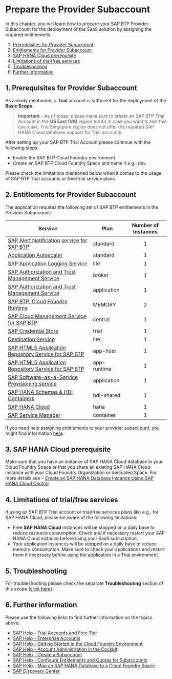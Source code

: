 # Prepare the Provider Subaccount

In this chapter, you will learn how to prepare your SAP BTP Provider Subaccount for the deployment of the SaaS solution by assigning the required entitlements. 

1. [Prerequisites for Provider Subaccount](#1-Prerequisites-for-Provider-Subaccount)
2. [Entitlements for Provider Subaccount](#2-Entitlements-for-Provider-Subaccount)
3. [SAP HANA Cloud prerequisite](#3-SAP-HANA-Cloud-prerequisite)
4. [Limitations of trial/free services](#4-Limitations-of-trial/free-services)
5. [Troubleshooting](#5-Troubleshooting)
6. [Further information](#6-Further-Information)


## 1. Prerequisites for Provider Subaccount

As already mentioned, a **Trial** account is sufficient for the deployment of the **Basic Scope**. 

> **Important** - As of today, please make sure to create an SAP BTP Trial Account in the **US East (VA)** region (us10) in case you want to test this use-case. The Singapore region does not offer the required SAP HANA Cloud database support for Trial accounts.

After setting up your SAP BTP Trial Account please continue with the following steps.

* Enable the SAP BTP Cloud Foundry environment.
* Create an SAP BTP Cloud Foundry Space and name it e.g., dev.

Please check the limitations mentioned below when it comes to the usage of SAP BTP Trial accounts or free/trial service plans. 

## 2. Entitlements for Provider Subaccount

The application requires the following set of SAP BTP entitlements in the Provider Subaccount:

| Service                           | Plan       | Number of Instances |
|-----------------------------------|------------|:-------------------:|
| [SAP Alert Notification service for SAP BTP](https://discovery-center.cloud.sap/serviceCatalog/alert-notification?region=all)                        | standard      |     1    |
| [Application Autoscaler](https://discovery-center.cloud.sap/serviceCatalog/application-autoscaler/?service_plan=standard&region=all&commercialModel=cloud)                   | standard      |     1    |
| [SAP Application Logging Service](https://discovery-center.cloud.sap/serviceCatalog/application-logging-service/?region=all)              | lite          |     1    |
| [SAP Authorization and Trust Management Service](https://discovery-center.cloud.sap/serviceCatalog/authorization-and-trust-management-service?region=all&tab=feature)| broker        |     1    |
| [SAP Authorization and Trust Management Service](https://discovery-center.cloud.sap/serviceCatalog/authorization-and-trust-management-service?region=all&tab=feature)| application   |     1    |
| [SAP BTP, Cloud Foundry Runtime](https://discovery-center.cloud.sap/serviceCatalog/cloud-foundry-runtime?region=all)                     | MEMORY        |     2    |
| [SAP Cloud Management Service for SAP BTP](https://discovery-center.cloud.sap/serviceCatalog/cloud-management-service/?region=all)                 | central       |     1    |
| [SAP Credential Store](https://discovery-center.cloud.sap/serviceCatalog/credential-store?region=all)                        | trial         |     1    |
| [Destination Service](https://discovery-center.cloud.sap/serviceCatalog/destination?service_plan=lite&region=all&commercialModel=cloud)                    | lite          |     1    |
| [SAP HTML5 Application Repository Service for SAP BTP](https://discovery-center.cloud.sap/serviceCatalog/html5-application-repository-service?region=all) | app-host      |     1    |
| [SAP HTML5 Application Repository Service for SAP BTP](https://discovery-center.cloud.sap/serviceCatalog/html5-application-repository-service?region=all) | app-runtime   |     1    |
| [SAP Software-as-a-Service Provisioning service](https://discovery-center.cloud.sap/serviceCatalog/saas-provisioning-service?service_plan=application&region=all&commercialModel=cloud)                 | application   |     1    |
| [SAP HANA Schemas & HDI Containers](https://help.sap.com/docs/SAP_HANA_PLATFORM/3823b0f33420468ba5f1cf7f59bd6bd9/e28abca91a004683845805efc2bf967c.html?version=2.0.04&locale=en-US)       | hdi-shared    |     1    |
| [SAP HANA Cloud](https://discovery-center.cloud.sap/serviceCatalog/sap-hana-cloud?tab=customerreference&region=all)                            | hana          |     1    |
| [SAP Service Manager](https://discovery-center.cloud.sap/serviceCatalog/service-manager/?region=all)                      | container     |     1    |

If you need help assigning entitlements to your provider subaccount, you might find information [here](https://help.sap.com/docs/SERVICE_TICKET_INTELLIGENCE/fb95f4cf368448be94f0eaed1583f491/cda19c940bf5404c8e81770b0f879e82.html?locale=en-US).


## 3. SAP HANA Cloud prerequisite

Make sure that you have an instance of SAP HANA Cloud database in your Cloud Foundry Space or that you share an existing SAP HANA Cloud instance with your Cloud Foundry Organization or dedicated Space. For more details see - [Create an SAP HANA Database Instance Using SAP HANA Cloud Central](https://developers.sap.com/tutorials/hana-cloud-mission-trial-2.html).


## 4. Limitations of trial/free services

If using an SAP BTP Trial account or trial/free services plans like e.g., for SAP HANA Cloud, please be aware of the following limitations:

- Free **SAP HANA Cloud** instances will be stopped on a daily base to reduce resource consumption. Check and if necessary restart your SAP HANA Cloud instance before using your SaaS subscription. 
- Your application instances will be stopped on a daily base to reduce memory consumption. Make sure to check your applications and restart them if necessary before using the application in a Trial environment. 


## 5. Troubleshooting

For troubleshooting please check the separate **Troubleshooting** section of this scope ([click here](../10-troubleshooting/README.MD)).


## 6. Further information

Please use the following links to find further information on the topics above:

* [SAP Help - Trial Accounts and Free Tier](https://help.sap.com/docs/BTP/65de2977205c403bbc107264b8eccf4b/046f127f2a614438b616ccfc575fdb16.html?locale=en-US)
* [SAP Help - Enterprise Accounts](https://help.sap.com/docs/BTP/65de2977205c403bbc107264b8eccf4b/171511cc425c4e079d0684936486eee6.html)
* [SAP Help - Getting Started in the Cloud Foundry Environment](https://help.sap.com/docs/BTP/65de2977205c403bbc107264b8eccf4b/b328cc89ea14484d9655b8cfb8efb508.html?locale=en-US)
* [SAP Help - Account Administration in the Cockpit](https://help.sap.com/docs/BTP/65de2977205c403bbc107264b8eccf4b/8061ecc529d74465b2b9566a634943ec.html)
* [SAP Help - Create a Subaccount](https://help.sap.com/docs/BTP/65de2977205c403bbc107264b8eccf4b/05280a123d3044ae97457a25b3013918.html?locale=en-US)
* [SAP Help - Configure Entitlements and Quotas for Subaccounts](https://help.sap.com/docs/BTP/65de2977205c403bbc107264b8eccf4b/5ba357b4fa1e4de4b9fcc4ae771609da.html?locale=en-US)
* [SAP Help - Map an SAP HANA Database to a Cloud Foundry Space](https://help.sap.com/docs/HANA_CLOUD/9ae9104a46f74a6583ce5182e7fb20cb/1683421d02474567a54a81615e8e2c48.html?locale=en-US)
* [SAP Discovery Center](https://discovery-center.cloud.sap)